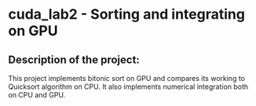 # cuda_lab2 - Sorting and integrating on GPU
## Description of the project:
This project implements bitonic sort on GPU and compares its working to Quicksort algorithm on CPU. It also implements numerical integration both on CPU and GPU.
